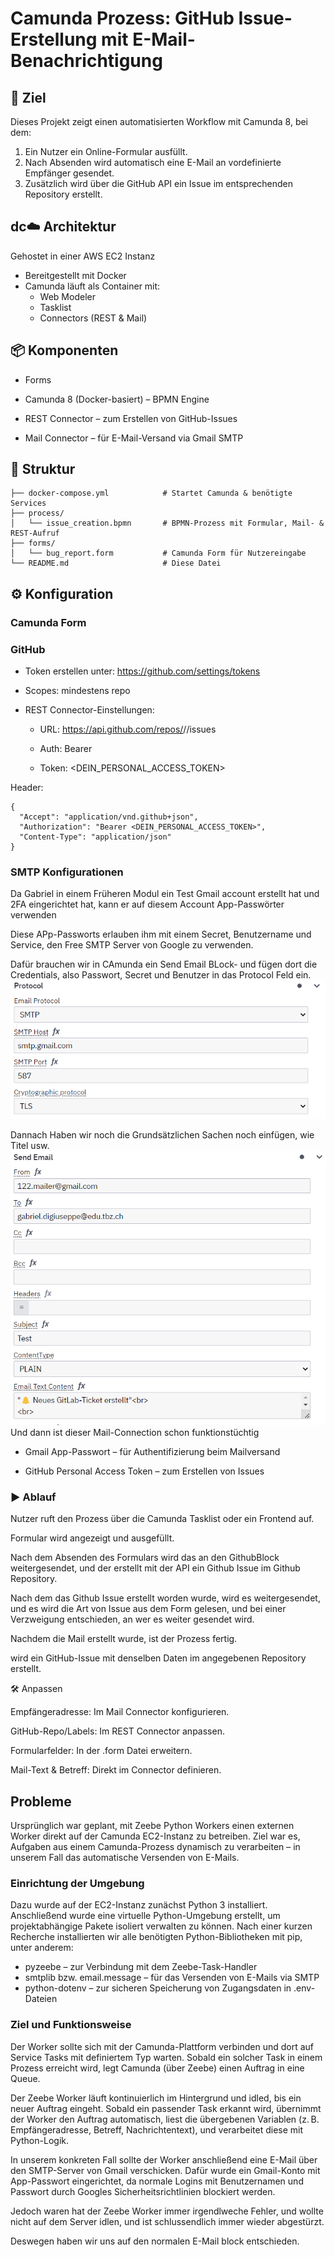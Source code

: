 # Camunda Prozess: GitHub Issue-Erstellung mit E-Mail-Benachrichtigung

## 📌 Ziel

Dieses Projekt zeigt einen automatisierten Workflow mit Camunda 8, bei dem:

1. Ein Nutzer ein Online-Formular ausfüllt.
2. Nach Absenden wird automatisch eine E-Mail an vordefinierte Empfänger gesendet.
3. Zusätzlich wird über die GitHub API ein Issue im entsprechenden Repository erstellt.

## dc☁️ Architektur

 Gehostet in einer AWS EC2 Instanz

- Bereitgestellt mit Docker
- Camunda läuft als Container mit:
  - Web Modeler
  - Tasklist
  - Connectors (REST & Mail)

## 📦 Komponenten
- Forms 

- Camunda 8 (Docker-basiert) – BPMN Engine

- REST Connector – zum Erstellen von GitHub-Issues

- Mail Connector – für E-Mail-Versand via Gmail SMTP


## 📂 Struktur
```
├── docker-compose.yml            # Startet Camunda & benötigte Services
├── process/
│   └── issue_creation.bpmn       # BPMN-Prozess mit Formular, Mail- & REST-Aufruf
├── forms/
│   └── bug_report.form           # Camunda Form für Nutzereingabe
└── README.md                     # Diese Datei
```
## ⚙️ Konfiguration

### Camunda Form

### GitHub

- Token erstellen unter: https://github.com/settings/tokens

- Scopes: mindestens repo

- REST Connector-Einstellungen:

    - URL: https://api.github.com/repos/<owner>/<repo>/issues

    - Auth: Bearer

    - Token: <DEIN_PERSONAL_ACCESS_TOKEN>

Header:
```
{
  "Accept": "application/vnd.github+json",
  "Authorization": "Bearer <DEIN_PERSONAL_ACCESS_TOKEN>",
  "Content-Type": "application/json"
}
```
### SMTP Konfigurationen

Da Gabriel in einem Früheren Modul ein Test Gmail account erstellt hat und 2FA eingerichtet hat, kann er auf diesem Account App-Passwörter verwenden

Diese APp-Passworts erlauben ihm mit einem Secret, Benutzername und Service, den Free SMTP Server von Google zu verwenden.

Dafür brauchen wir in CAmunda ein Send Email BLock- und fügen dort die Credentials, also Passwort, Secret und Benutzer in das Protocol Feld ein.
![alt text](image.png)

Dannach Haben wir noch die Grundsätzlichen Sachen noch einfügen, wie Titel usw.
![alt text](image-1.png)
Und dann ist dieser Mail-Connection schon funktionstüchtig

- Gmail App-Passwort – für Authentifizierung beim Mailversand

- GitHub Personal Access Token – zum Erstellen von Issues

### ▶️ Ablauf

Nutzer ruft den Prozess über die Camunda Tasklist oder ein Frontend auf.

Formular wird angezeigt und ausgefüllt.

Nach dem Absenden des Formulars wird das an den GithubBlock weitergesendet, und der erstellt mit der API ein Github Issue im Github Repository.

Nach dem das Github Issue erstellt worden wurde, wird es weitergesendet, und es wird die Art von Issue aus dem Form gelesen, und bei einer Verzweigung entschieden, an wer es weiter gesendet wird.

Nachdem die Mail erstellt wurde, ist der Prozess fertig.

wird ein GitHub-Issue mit denselben Daten im angegebenen Repository erstellt.

🛠️ Anpassen

Empfängeradresse: Im Mail Connector konfigurieren.

GitHub-Repo/Labels: Im REST Connector anpassen.

Formularfelder: In der .form Datei erweitern.

Mail-Text & Betreff: Direkt im Connector definieren.

## Probleme
Ursprünglich war geplant, mit Zeebe Python Workers einen externen Worker direkt auf der Camunda EC2-Instanz zu betreiben. Ziel war es, Aufgaben aus einem Camunda-Prozess dynamisch zu verarbeiten – in unserem Fall das automatische Versenden von E-Mails.

### Einrichtung der Umgebung
Dazu wurde auf der EC2-Instanz zunächst Python 3 installiert. Anschließend wurde eine virtuelle Python-Umgebung erstellt, um projektabhängige Pakete isoliert verwalten zu können.
Nach einer kurzen Recherche installierten wir alle benötigten Python-Bibliotheken mit pip, unter anderem:

- pyzeebe – zur Verbindung mit dem Zeebe-Task-Handler
- smtplib bzw. email.message – für das Versenden von E-Mails via SMTP
- python-dotenv – zur sicheren Speicherung von Zugangsdaten in .env-Dateien

### Ziel und Funktionsweise
Der Worker sollte sich mit der Camunda-Plattform verbinden und dort auf Service Tasks mit definiertem Typ warten. Sobald ein solcher Task in einem Prozess erreicht wird, legt Camunda (über Zeebe) einen Auftrag in eine Queue.

Der Zeebe Worker läuft kontinuierlich im Hintergrund und idled, bis ein neuer Auftrag eingeht. Sobald ein passender Task erkannt wird, übernimmt der Worker den Auftrag automatisch, liest die übergebenen Variablen (z. B. Empfängeradresse, Betreff, Nachrichtentext), und verarbeitet diese mit Python-Logik.

In unserem konkreten Fall sollte der Worker anschließend eine E-Mail über den SMTP-Server von Gmail verschicken. Dafür wurde ein Gmail-Konto mit App-Passwort eingerichtet, da normale Logins mit Benutzernamen und Passwort durch Googles Sicherheitsrichtlinien blockiert werden.

Jedoch waren hat der Zeebe Worker immer irgendlweche Fehler, und wollte nicht auf dem Server idlen, und ist schlussendlich immer wieder abgestürzt.

Deswegen haben wir uns auf den normalen E-Mail block entschieden.
